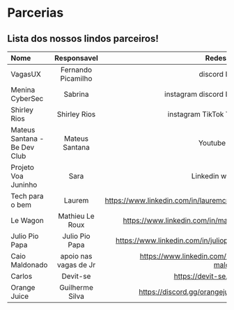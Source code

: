 # Parcerias

## Lista dos nossos lindos parceiros!

|Nome    |	Responsavel	| Redes Sociais|
|:------|:-----------:|-------------:|
VagasUX	                      | Fernando Picamilho |	discord 	Linkedin			
Menina CyberSec	              | Sabrina	| instagram discord 	Linkedin			
Shirley Rios                  |	Shirley Rios	| instagram	TikTok	Youtube		
Mateus Santana - Be Dev Club	| Mateus Santana	|Youtube	Discord			
Projeto Voa Juninho	          | Sara	  | Linkedin	whatsapp			
Tech para o bem               | Laurem  | https://www.linkedin.com/in/lauremcrossetti/
Le Wagon                      | Mathieu Le Roux   |https://www.linkedin.com/in/matleroux/
Julio Pio Papa                | Julio Pio Papa |https://www.linkedin.com/in/juliopiopapa/
Caio Maldonado  | apoio nas vagas de Jr | https://www.linkedin.com/in/caio-maldonado/
Carlos | Devit-se | https://devit-se.com.br/
Orange Juice |Guilherme Silva|  https://discord.gg/orangejuicetech|
